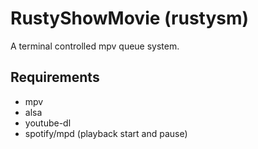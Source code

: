 # RustyShowMovie (rustysm)
A terminal controlled mpv queue system. 

## Requirements
- mpv
- alsa
- youtube-dl
- spotify/mpd (playback start and pause)